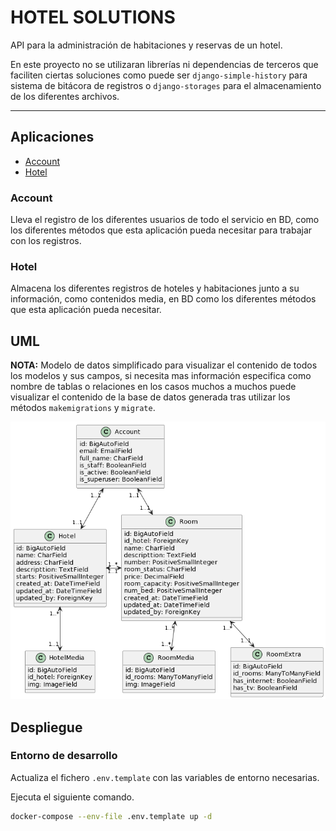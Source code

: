 # HOTEL SOLUTIONS   

API para la administración de habitaciones y reservas de un hotel.

En este proyecto no se utilizaran librerías ni dependencias de terceros que faciliten ciertas soluciones como puede ser `django-simple-history` para sistema de bitácora de registros o `django-storages` para el almacenamiento de los diferentes archivos.

---
## Aplicaciones
- [Account](#account)
- [Hotel](#hotel)

### Account
Lleva el registro de los diferentes usuarios de todo el servicio en BD, como los diferentes métodos que esta aplicación pueda necesitar para trabajar con los registros.

### Hotel
Almacena los diferentes registros de hoteles y habitaciones junto a su información, como contenidos media, en BD como los diferentes métodos que esta aplicación pueda necesitar.

## UML
**NOTA:** Modelo de datos simplificado para visualizar el contenido de todos los modelos y sus campos, si necesita mas información especifica como nombre de tablas o relaciones en los casos muchos a muchos puede visualizar el contenido de la base de datos generada tras utilizar los métodos `makemigrations` y `migrate`.

![Diagrama UML](UML/HotelSolutions_API-Rest.png)

## Despliegue

### Entorno de desarrollo
Actualiza el fichero `.env.template` con las variables de entorno necesarias.

Ejecuta el siguiente comando.
```bash
docker-compose --env-file .env.template up -d 
```